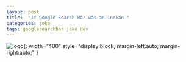 ```yaml
---
layout: post
title:  "If Google Search Bar was an indian "
categories: joke
tags: googlesearchbar joke dev
---
```


![logo](/assets/google-indian.jpg){: width="400" style="display:block; margin-left:auto; margin-right:auto;" }